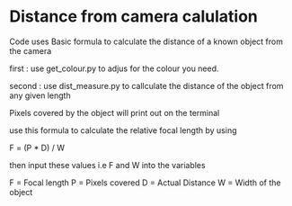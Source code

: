 # Distance from camera calulation


Code uses Basic formula to calculate the distance of a known object from the camera

first : use get_colour.py to adjus for the colour you need.

second : use dist_measure.py to callculate the distance of the object from any given length

  Pixels covered by the object will print out on the terminal
  
  use this formula to calculate the relative focal length by using
  
  F = (P * D) / W
  
  then input these values i.e F and W into the variables
  
  F = Focal length
  P = Pixels covered
  D = Actual Distance
  W = Width of the object
